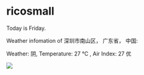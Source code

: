 # ricosmall

Today is Friday.

Weather infomation of 深圳市南山区， 广东省， 中国: 

Weather: 阴, Temperature: 27 ℃ , Air Index: 27 优

<img src="https://github-readme-stats.vercel.app/api?username=ricosmall&show_icons=true" />
